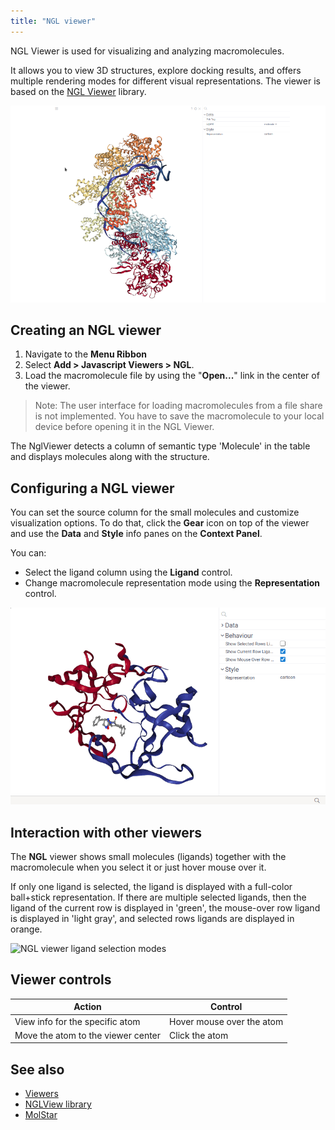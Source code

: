 ```yaml
---
title: "NGL viewer"
---
```


NGL Viewer is used for visualizing and analyzing macromolecules.

It allows you to view 3D structures, explore docking results,
and offers multiple rendering modes for different visual representations.
The viewer is based on the  [NGL Viewer](https://github.com/nglviewer/ngl) library.

![NGL viewer](img/ngl-viewer.png)

## Creating an NGL viewer

1. Navigate to the **Menu Ribbon**
2. Select **Add > Javascript Viewers > NGL**.
3. Load the macromolecule file by using the "**Open...**"
link in the center of the viewer.

> Note:
    The user interface for loading macromolecules from a file share is not implemented.
    You have to save the macromolecule to your local device before opening it in the NGL Viewer.

The NglViewer detects a column of semantic type 'Molecule' in the table
and displays molecules along with the structure.

## Configuring a NGL viewer

You can set the source column for the small molecules
and customize visualization options.
To do that, click the **Gear** icon on top of the viewer and use the **Data**
and **Style** info panes on the **Context Panel**.

You can:

* Select the ligand column using the **Ligand** control.
* Change macromolecule representation mode using the **Representation** control.

![NGL viewer macromolecule representations](img/ngl-viewer-representations.gif)

## Interaction with other viewers

The **NGL** viewer shows small molecules (ligands) together with the macromolecule
when you select it or just hover mouse over it.

If only one ligand is selected,
the ligand is displayed with a full-color ball+stick representation.
If there are multiple selected ligands,
then the ligand of the current row is displayed in 'green',
the mouse-over row ligand is displayed in 'light gray',
and selected rows ligands are displayed in orange.

![NGL viewer ligand selection modes](img/ngl-viewer-ligand-interactivity.gif)

## Viewer controls

| Action                             | Control                   |
|------------------------------------|---------------------------|
| View info for the specific atom    | Hover mouse over the atom |
| Move the atom to the viewer center | Click the atom            |

## See also

* [Viewers](../viewers/viewers.md)
* [NGLView library](https://github.com/nglviewer/nglview)
* [MolStar](https://molstar.org/)

